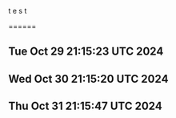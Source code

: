 t
e
s
t

======

Tue Oct 29 21:15:23 UTC 2024
 ------ 
Wed Oct 30 21:15:20 UTC 2024
 ------ 
Thu Oct 31 21:15:47 UTC 2024
 ------ 

